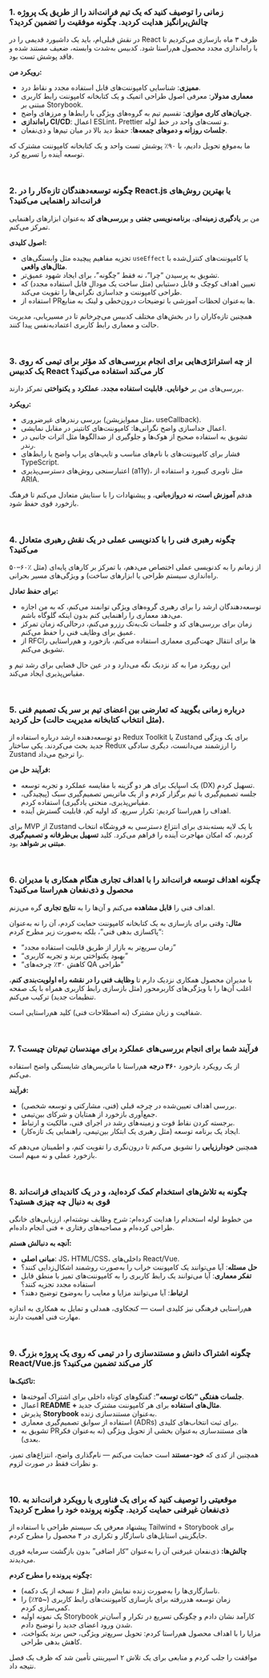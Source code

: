 ### 1. زمانی را توصیف کنید که یک تیم فرانت‌اند را از طریق یک پروژه چالش‌برانگیز هدایت کردید. چگونه موفقیت را تضمین کردید؟

در نقش قبلی‌ام، باید یک داشبورد قدیمی را در React ظرف ۳ ماه بازسازی می‌کردیم تا با راه‌اندازی مجدد محصول هم‌راستا شود. کدبیس به‌شدت وابسته، ضعیف مستند شده و فاقد پوشش تست بود.

**رویکرد من:**

- **ممیزی**: شناسایی کامپوننت‌های قابل استفاده مجدد و نقاط درد.
- **معماری مدولار**: معرفی اصول طراحی اتمیک و یک کتابخانه کامپوننت رابط کاربری مبتنی بر Storybook.
- **جریان‌های کاری موازی**: تقسیم تیم به گروه‌های ویژگی با رابط‌ها و مرزهای واضح.
- **راه‌اندازی CI/CD**: اعمال ESLint، Prettier و تست‌های واحد در خط لوله.
- **جلسات روزانه و دموهای جمعه‌ها**: حفظ دید بالا در میان تیم‌ها و ذی‌نفعان.

ما به‌موقع تحویل دادیم، با ۹۰٪ پوشش تست واحد و یک کتابخانه کامپوننت مشترک که توسعه آینده را تسریع کرد.

<br />

### 2. چگونه توسعه‌دهندگان تازه‌کار را در React.js یا بهترین روش‌های فرانت‌اند راهنمایی می‌کنید؟

من بر **یادگیری زمینه‌ای**، **برنامه‌نویسی جفتی** و **بررسی‌های کد** به‌عنوان ابزارهای راهنمایی تمرکز می‌کنم.

**اصول کلیدی:**

- تجزیه مفاهیم پیچیده مثل وابستگی‌های `useEffect` یا کامپوننت‌های کنترل‌شده با **مثال‌های واقعی**.
- تشویق به پرسیدن “چرا”، نه فقط “چگونه”، برای ایجاد شهود عمیق‌تر.
- تعیین اهداف کوچک و قابل دستیابی (مثل ساخت یک مودال قابل استفاده مجدد) که طراحی کامپوننت و جداسازی نگرانی‌ها را تقویت می‌کند.
- استفاده از PRها به‌عنوان لحظات آموزشی با توضیحات درون‌خطی و لینک به منابع.

همچنین تازه‌کاران را در بخش‌های مختلف کدبیس می‌چرخانم تا در مسیریابی، مدیریت حالت و معماری رابط کاربری اعتمادبه‌نفس پیدا کنند.

<br />

### 3. از چه استراتژی‌هایی برای انجام بررسی‌های کد مؤثر برای تیمی که روی یک کدبیس React کار می‌کند استفاده می‌کنید؟

بررسی‌های من بر **خوانایی**، **قابلیت استفاده مجدد**، **عملکرد** و **یکنواختی** تمرکز دارند.

**رویکرد:**

- بررسی رندرهای غیرضروری (مثل مموایزیشن، useCallback).
- اعمال جداسازی واضح نگرانی‌ها: کامپوننت‌های کانتینر در مقابل نمایشی.
- تشویق به استفاده صحیح از هوک‌ها و جلوگیری از ضدالگوها مثل اثرات جانبی در رندر.
- فشار برای کامپوننت‌های با نام‌های مناسب و تایپ‌های پراپ واضح یا رابط‌های TypeScript.
- اعتبارسنجی روش‌های دسترسی‌پذیری (a11y)، مثل ناوبری کیبورد و استفاده از ARIA.

هدفم **آموزش است، نه دروازه‌بانی**، و پیشنهادات را با ستایش متعادل می‌کنم تا فرهنگ بازخورد قوی حفظ شود.

<br />

### 4. چگونه رهبری فنی را با کدنویسی عملی در یک نقش رهبری متعادل می‌کنید؟

۵۰–۶۰٪ از زمانم را به کدنویسی عملی اختصاص می‌دهم، با تمرکز بر کارهای پایه‌ای (مثل راه‌اندازی سیستم طراحی یا ابزارهای ساخت) و ویژگی‌های مسیر بحرانی.

**برای حفظ تعادل:**

- توسعه‌دهندگان ارشد را برای رهبری گروه‌های ویژگی توانمند می‌کنم، که به من اجازه می‌دهد معماری را راهنمایی کنم بدون اینکه گلوگاه باشم.
- زمان برای بررسی‌های کد و جلسات تک‌به‌تک رزرو می‌کنم، درحالی‌که زمان تمرکز عمیق برای وظایف فنی را حفظ می‌کنم.
- از RFCها برای انتقال جهت‌گیری معماری استفاده می‌کنم، بازخورد و هم‌راستایی را تشویق می‌کنم.

این رویکرد مرا به کد نزدیک نگه می‌دارد و در عین حال فضایی برای رشد تیم و مقیاس‌پذیری ایجاد می‌کند.

<br />

### 5. درباره زمانی بگویید که تعارضی بین اعضای تیم بر سر یک تصمیم فنی (مثل انتخاب کتابخانه مدیریت حالت) حل کردید.

دو توسعه‌دهنده ارشد درباره استفاده از Redux Toolkit یا Zustand برای یک ویژگی جدید بحث می‌کردند. یکی ساختار Redux را ارزشمند می‌دانست، دیگری سادگی Zustand را ترجیح می‌داد.

**فرآیند حل من:**

- یک اسپایک برای هر دو گزینه با مقایسه عملکرد و تجربه توسعه (DX) تسهیل کردم.
- جلسه تصمیم‌گیری با تیم برگزار کردم و از یک ماتریس تصمیم‌گیری سبک (پیچیدگی، مقیاس‌پذیری، منحنی یادگیری) استفاده کردم.
- اهداف را هم‌راستا کردیم: تکرار سریع، کد اولیه کم، قابلیت گسترش آینده.

برای MVP از Zustand با یک لایه بسته‌بندی برای انتزاع دسترسی به فروشگاه انتخاب کردیم، که امکان مهاجرت آینده را فراهم می‌کرد. کلید **تسهیل بی‌طرفانه و تصمیم‌گیری مبتنی بر شواهد** بود.

<br />

### 6. چگونه اهداف توسعه فرانت‌اند را با اهداف تجاری هنگام همکاری با مدیران محصول و ذی‌نفعان هم‌راستا می‌کنید؟

اهداف فنی را **قابل مشاهده** می‌کنم و آن‌ها را به **نتایج تجاری** گره می‌زنم.

**مثال:**
وقتی برای بازسازی به یک کتابخانه کامپوننت حمایت کردم، آن را نه به‌عنوان “پاکسازی بدهی فنی”، بلکه به‌صورت زیر مطرح کردم:

- “زمان سریع‌تر به بازار از طریق قابلیت استفاده مجدد”
- “بهبود یکنواختی برند و تجربه کاربری”
- “کاهش ۳۰٪ چرخه‌های QA طراحی”

با مدیران محصول همکاری نزدیک دارم تا **وظایف فنی را در نقشه راه اولویت‌بندی کنم**، اغلب آن‌ها را با ویژگی‌های کاربرمحور (مثل بازسازی رابط کاربری همراه با یک صفحه تنظیمات جدید) ترکیب می‌کنم.

شفافیت و زبان مشترک (نه اصطلاحات فنی) کلید هم‌راستایی است.

<br />

### 7. فرآیند شما برای انجام بررسی‌های عملکرد برای مهندسان تیم‌تان چیست؟

از یک رویکرد بازخورد **۳۶۰ درجه** هم‌راستا با ماتریس‌های شایستگی واضح استفاده می‌کنم.

**فرآیند:**

- بررسی اهداف تعیین‌شده در چرخه قبلی (فنی، مشارکتی و توسعه شخصی).
- جمع‌آوری بازخورد از همتایان و شرکای بین‌تیمی.
- برجسته کردن نقاط قوت و زمینه‌های رشد در اجرای فنی، مالکیت و ارتباط.
- ایجاد یک برنامه توسعه (مثل رهبری یک ابتکار بین‌تیمی، راهنمایی یک تازه‌کار).

همچنین **خودارزیابی** را تشویق می‌کنم تا درون‌نگری را تقویت کنم، و اطمینان می‌دهم که بازخورد عملی و نه مبهم است.

<br />

### 8. چگونه به تلاش‌های استخدام کمک کرده‌اید، و در یک کاندیدای فرانت‌اند قوی به دنبال چه چیزی هستید؟

من خطوط لوله استخدام را هدایت کرده‌ام: شرح وظایف نوشته‌ام، ارزیابی‌های خانگی طراحی کرده‌ام و مصاحبه‌های رفتاری + فنی انجام داده‌ام.

**آنچه به دنبالش هستم:**

- **مبانی اصلی**: JS، HTML/CSS، داخلی‌های React/Vue.
- **حل مسئله**: آیا می‌توانند یک کامپوننت خراب را به‌صورت روشمند اشکال‌زدایی کنند؟
- **تفکر معماری**: آیا می‌توانند یک رابط کاربری را به کامپوننت‌های تمیز با منطق قابل استفاده مجدد تجزیه کنند؟
- **ارتباط**: آیا می‌توانند مزایا و معایب را به‌وضوح توضیح دهند؟

هم‌راستایی فرهنگی نیز کلیدی است — کنجکاوی، همدلی و تمایل به همکاری به اندازه مهارت فنی اهمیت دارند.

<br />

### 9. چگونه اشتراک دانش و مستندسازی را در تیمی که روی یک پروژه بزرگ React/Vue.js کار می‌کند تضمین می‌کنید؟

**تاکتیک‌ها:**

- **جلسات هفتگی “نکات توسعه”**: گفتگوهای کوتاه داخلی برای اشتراک آموخته‌ها.
- اعمال **README + مثال‌های استفاده** برای هر کامپوننت مشترک جدید.
- پذیرش **Storybook** به‌عنوان مستندسازی زنده.
- استفاده از سوابق تصمیم‌گیری معماری (ADRs) برای ثبت انتخاب‌های کلیدی.
- تشویق به PRهای مستندسازی به‌عنوان بخشی از تحویل ویژگی (نه به‌عنوان فکر بعدی).

همچنین از کدی که **خود-مستند** است حمایت می‌کنم — نام‌گذاری واضح، انتزاع‌های تمیز، و نظرات فقط در صورت لزوم.

<br />

### 10. موقعیتی را توصیف کنید که برای یک فناوری یا رویکرد فرانت‌اند به ذی‌نفعان غیرفنی حمایت کردید. چگونه پرونده خود را مطرح کردید؟

پیشنهاد معرفی یک سیستم طراحی با استفاده از Tailwind + Storybook برای جایگزینی استایل‌های ناسازگار و تکراری در ۴ محصول را مطرح کردم.

**چالش‌ها:**
ذی‌نفعان غیرفنی آن را به‌عنوان “کار اضافی” بدون بازگشت سرمایه فوری می‌دیدند.

**چگونه پرونده را مطرح کردم:**

- ناسازگاری‌ها را به‌صورت زنده نمایش دادم (مثل ۶ نسخه از یک دکمه).
- زمان توسعه هدررفته برای بازسازی کامپوننت‌های رابط کاربری (~۲۵٪) را کمی‌سازی کردم.
- یک نمونه اولیه Storybook کارآمد نشان دادم و چگونگی تسریع در تکرار و آسان‌تر شدن ورود اعضای جدید را توضیح دادم.
- مزایا را با اهداف محصول هم‌راستا کردم: تحویل سریع‌تر ویژگی، حس برند یکنواخت، کاهش بدهی طراحی.

موافقت را جلب کردم و منابعی برای یک تلاش ۲ اسپرینتی تأمین شد که ظرف یک فصل نتیجه داد.

